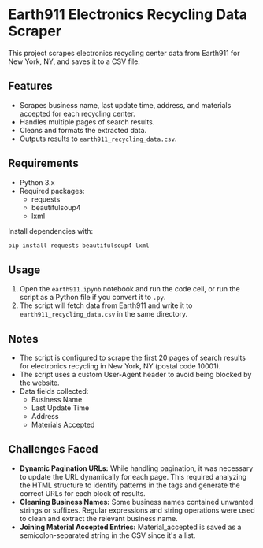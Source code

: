 # Earth911 Electronics Recycling Data Scraper

This project scrapes electronics recycling center data from Earth911 for New York, NY, and saves it to a CSV file.

## Features
- Scrapes business name, last update time, address, and materials accepted for each recycling center.
- Handles multiple pages of search results.
- Cleans and formats the extracted data.
- Outputs results to `earth911_recycling_data.csv`.

## Requirements
- Python 3.x
- Required packages:
  - requests
  - beautifulsoup4
  - lxml

Install dependencies with:
```bash
pip install requests beautifulsoup4 lxml
```

## Usage
1. Open the `earth911.ipynb` notebook and run the code cell, or run the script as a Python file if you convert it to `.py`.
2. The script will fetch data from Earth911 and write it to `earth911_recycling_data.csv` in the same directory.

## Notes
- The script is configured to scrape the first 20 pages of search results for electronics recycling in New York, NY (postal code 10001).
- The script uses a custom User-Agent header to avoid being blocked by the website.
- Data fields collected:
  - Business Name
  - Last Update Time
  - Address
  - Materials Accepted

## Challenges Faced
- **Dynamic Pagination URLs:** While handling pagination, it was necessary to update the URL dynamically for each page. This required analyzing the HTML structure to identify patterns in the tags and generate the correct URLs for each block of results.
- **Cleaning Business Names:** Some business names contained unwanted strings or suffixes. Regular expressions and string operations were used to clean and extract the relevant business name.
- **Joining Material Accepted Entries:** Material_accepted is saved as a semicolon-separated string in the CSV since it's a list.



